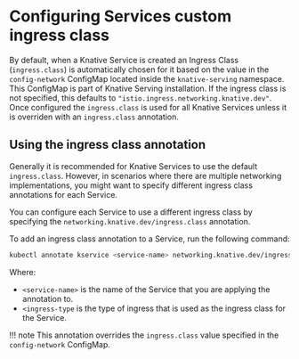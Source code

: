 # Configuring Services custom ingress class

By default, when a Knative Service is created an Ingress Class (`ingress.class`) is automatically chosen for it based on the value in the `config-network` ConfigMap located inside the `knative-serving` namespace. This ConfigMap is part of Knative Serving installation. If the ingress class is not specified, this defaults to `"istio.ingress.networking.knative.dev"`. Once configured the `ingress.class` is used for all Knative Services unless it is overriden with an `ingress.class` annotation.

## Using the ingress class annotation

Generally it is recommended for Knative Services to use the default `ingress.class`. However, in scenarios where there are multiple networking implementations, you might want to specify different ingress class annotations for each Service.

You can configure each Service to use a different ingress class by specifying the `networking.knative.dev/ingress.class` annotation.

To add an ingress class annotation to a Service, run the following command:
```bash
kubectl annotate kservice <service-name> networking.knative.dev/ingress.class=<ingress-type>
```
Where:

- `<service-name>` is the name of the Service that you are applying the annotation to.
- `<ingress-type` is the type of ingress that is used as the ingress class for the Service.

!!! note
    This annotation overrides the `ingress.class` value specified in the `config-network` ConfigMap.
